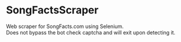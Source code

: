 # SongFactsScraper
 Web scraper for SongFacts.com using Selenium. <br>
 Does not bypass the bot check captcha and will exit upon detecting it.
